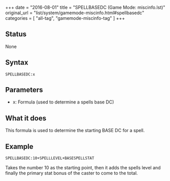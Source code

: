 +++
date = "2016-08-01"
title = "SPELLBASEDC (Game Mode: miscinfo.lst)"
original_url = "list/system/gamemode-miscinfo.html#spellbasedc"
categories = [ "all-tag", "gamemode-miscinfo-tag" ]
+++

## Status

None

## Syntax

`SPELLBASEDC:x`

## Parameters

-   x: Formula (used to determine a spells base DC)



What it does
------------

This formula is used to determine the starting BASE DC for a spell.

Example
-------

`SPELLBASEDC:10+SPELLLEVEL+BASESPELLSTAT`

Takes the number 10 as the starting point, then it adds the spells level
and finally the primary stat bonus of the caster to come to the total.

